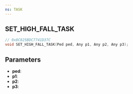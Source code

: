 ```yaml
---
ns: TASK
---
```

## SET_HIGH_FALL_TASK

```c
// 0x8C825BDC7741D37C
void SET_HIGH_FALL_TASK(Ped ped, Any p1, Any p2, Any p3);
```

## Parameters
* **ped**:
* **p1**:
* **p2**:
* **p3**:
